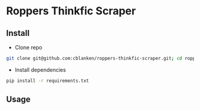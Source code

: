 # Roppers Thinkfic Scraper

## Install
- Clone repo
```bash
git clone git@github.com:cblanken/roppers-thinkfic-scraper.git; cd roppers-thinkfic-scraper
```

- Install dependencies
```bash
pip install -r requirements.txt
```

## Usage

